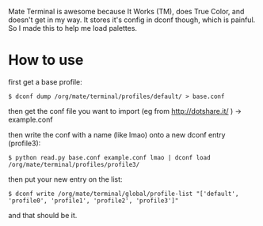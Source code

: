 Mate Terminal is awesome because It Works (TM), does True Color, and doesn't get in my way.
It stores it's config in dconf though, which is painful.
So I made this to help me load palettes.

How to use
==========

first get a base profile:

    $ dconf dump /org/mate/terminal/profiles/default/ > base.conf

then get the conf file you want to import (eg from http://dotshare.it/ ) -> example.conf

then write the conf with a name (like lmao) onto a new dconf entry (profile3):

    $ python read.py base.conf example.conf lmao | dconf load /org/mate/terminal/profiles/profile3/

then put your new entry on the list:

    $ dconf write /org/mate/terminal/global/profile-list "['default', 'profile0', 'profile1', 'profile2', 'profile3']"
    
and that should be it.
